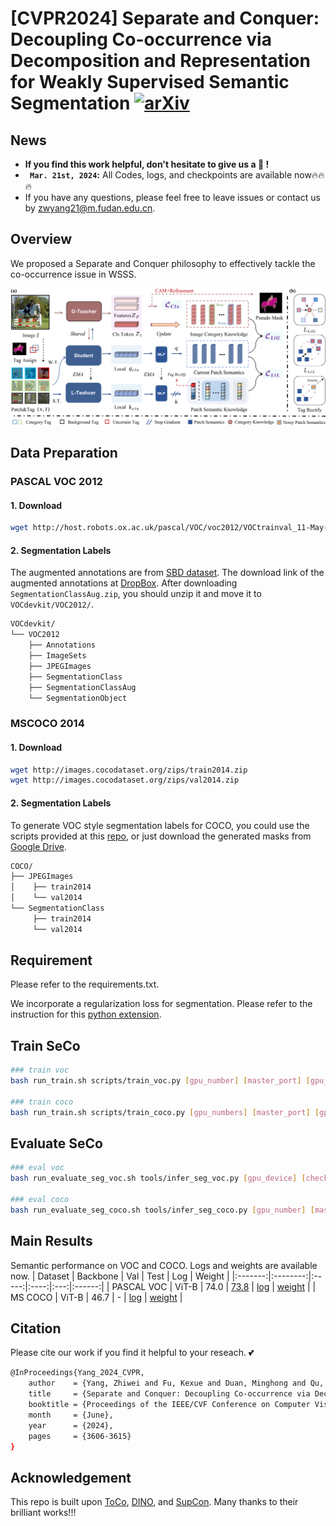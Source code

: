 # [CVPR2024] Separate and Conquer: Decoupling Co-occurrence via Decomposition and Representation for Weakly Supervised Semantic Segmentation [![arXiv](https://img.shields.io/badge/arXiv-2303.02506-b31b1b.svg)](http://arxiv.org/abs/2402.18467)


## News

* **If you find this work helpful, don't hesitate to give us a :star2: !**
* **` Mar. 21st, 2024`:** All Codes, logs, and checkpoints are available now🔥🔥🔥
* If you have any questions, please feel free to leave issues or contact us by zwyang21@m.fudan.edu.cn.

## Overview
We proposed a Separate and Conquer philosophy to effectively tackle the co-occurrence issue in WSSS. 
<p align="middle">
<img src="/sources/main_fig.png" alt="SeCo pipeline" width="1200px">
</p>


## Data Preparation

### PASCAL VOC 2012

#### 1. Download

``` bash
wget http://host.robots.ox.ac.uk/pascal/VOC/voc2012/VOCtrainval_11-May-2012.tar
```
#### 2. Segmentation Labels

The augmented annotations are from [SBD dataset](http://home.bharathh.info/pubs/codes/SBD/download.html). The download link of the augmented annotations at
[DropBox](https://www.dropbox.com/s/oeu149j8qtbs1x0/SegmentationClassAug.zip?dl=0). After downloading ` SegmentationClassAug.zip `, you should unzip it and move it to `VOCdevkit/VOC2012/`. 

``` bash
VOCdevkit/
└── VOC2012
    ├── Annotations
    ├── ImageSets
    ├── JPEGImages
    ├── SegmentationClass
    ├── SegmentationClassAug
    └── SegmentationObject
```

### MSCOCO 2014

#### 1. Download
``` bash
wget http://images.cocodataset.org/zips/train2014.zip
wget http://images.cocodataset.org/zips/val2014.zip
```

#### 2. Segmentation Labels

To generate VOC style segmentation labels for COCO, you could use the scripts provided at this [repo](https://github.com/alicranck/coco2voc), or just download the generated masks from [Google Drive](https://drive.google.com/file/d/147kbmwiXUnd2dW9_j8L5L0qwFYHUcP9I/view?usp=share_link).

``` bash
COCO/
├── JPEGImages
│    ├── train2014
│    └── val2014
└── SegmentationClass
     ├── train2014
     └── val2014
```

## Requirement

Please refer to the requirements.txt. 

We incorporate a regularization loss for segmentation. Please refer to the instruction for this [python extension](https://github.com/meng-tang/rloss/tree/master/pytorch#build-python-extension-module).

## Train SeCo
``` bash
### train voc
bash run_train.sh scripts/train_voc.py [gpu_number] [master_port] [gpu_device] train_voc

### train coco
bash run_train.sh scripts/train_coco.py [gpu_numbers] [master_port] [gpu_devices] train_coco
```

## Evaluate SeCo
``` bash
### eval voc
bash run_evaluate_seg_voc.sh tools/infer_seg_voc.py [gpu_device] [checkpoint_path]

### eval coco
bash run_evaluate_seg_coco.sh tools/infer_seg_coco.py [gpu_number] [master_port] [gpu_device] [checkpoint_path]
```

## Main Results
Semantic performance on VOC and COCO. Logs and weights are available now.
| Dataset | Backbone |  Val  | Test | Log | Weight |
|:-------:|:--------:|:-----:|:----:|:---:|:------:|
|   PASCAL VOC   |   ViT-B  | 74.0  | [73.8](http://host.robots.ox.ac.uk:8080/anonymous/I3WAMY.html) | [log](logs/voc_train.log) | [weight](https://drive.google.com/file/d/1m5Yezcs1EPUuyJq1U_W0WuyPNj2Me4wT/view?usp=sharing)       |
|   MS COCO  |   ViT-B  |  46.7 |   -  | [log](logs/coco_train.log) | [weight](https://drive.google.com/file/d/1XpazzVBmSMwFsa7ei_Av22PGKA7pq7V0/view?usp=sharing)       |

## Citation 
Please cite our work if you find it helpful to your reseach. :two_hearts:
```bash
@InProceedings{Yang_2024_CVPR,
    author    = {Yang, Zhiwei and Fu, Kexue and Duan, Minghong and Qu, Linhao and Wang, Shuo and Song, Zhijian},
    title     = {Separate and Conquer: Decoupling Co-occurrence via Decomposition and Representation for Weakly Supervised Semantic Segmentation},
    booktitle = {Proceedings of the IEEE/CVF Conference on Computer Vision and Pattern Recognition (CVPR)},
    month     = {June},
    year      = {2024},
    pages     = {3606-3615}
}
```


## Acknowledgement
This repo is built upon [ToCo](https://github.com/rulixiang/ToCo), [DINO](https://github.com/facebookresearch/dino), and [SupCon](https://github.com/HobbitLong/SupContrast.git). Many thanks to their brilliant works!!!
